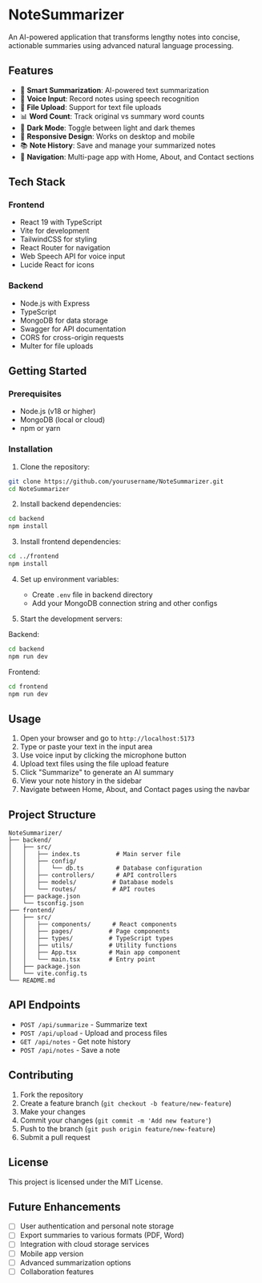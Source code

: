 # NoteSummarizer

An AI-powered application that transforms lengthy notes into concise, actionable summaries using advanced natural language processing.

## Features

- 📝 **Smart Summarization**: AI-powered text summarization
- 🎤 **Voice Input**: Record notes using speech recognition
- 📁 **File Upload**: Support for text file uploads
- 📊 **Word Count**: Track original vs summary word counts
- 🌙 **Dark Mode**: Toggle between light and dark themes
- 📱 **Responsive Design**: Works on desktop and mobile
- 📚 **Note History**: Save and manage your summarized notes
- 🧭 **Navigation**: Multi-page app with Home, About, and Contact sections

## Tech Stack

### Frontend
- React 19 with TypeScript
- Vite for development
- TailwindCSS for styling
- React Router for navigation
- Web Speech API for voice input
- Lucide React for icons

### Backend
- Node.js with Express
- TypeScript
- MongoDB for data storage
- Swagger for API documentation
- CORS for cross-origin requests
- Multer for file uploads

## Getting Started

### Prerequisites
- Node.js (v18 or higher)
- MongoDB (local or cloud)
- npm or yarn

### Installation

1. Clone the repository:
```bash
git clone https://github.com/yourusername/NoteSummarizer.git
cd NoteSummarizer
```

2. Install backend dependencies:
```bash
cd backend
npm install
```

3. Install frontend dependencies:
```bash
cd ../frontend
npm install
```

4. Set up environment variables:
   - Create `.env` file in backend directory
   - Add your MongoDB connection string and other configs

5. Start the development servers:

Backend:
```bash
cd backend
npm run dev
```

Frontend:
```bash
cd frontend
npm run dev
```

## Usage

1. Open your browser and go to `http://localhost:5173`
2. Type or paste your text in the input area
3. Use voice input by clicking the microphone button
4. Upload text files using the file upload feature
5. Click "Summarize" to generate an AI summary
6. View your note history in the sidebar
7. Navigate between Home, About, and Contact pages using the navbar

## Project Structure

```
NoteSummarizer/
├── backend/
│   ├── src/
│   │   ├── index.ts          # Main server file
│   │   ├── config/
│   │   │   └── db.ts         # Database configuration
│   │   ├── controllers/      # API controllers
│   │   ├── models/          # Database models
│   │   └── routes/          # API routes
│   ├── package.json
│   └── tsconfig.json
├── frontend/
│   ├── src/
│   │   ├── components/      # React components
│   │   ├── pages/          # Page components
│   │   ├── types/          # TypeScript types
│   │   ├── utils/          # Utility functions
│   │   ├── App.tsx         # Main app component
│   │   └── main.tsx        # Entry point
│   ├── package.json
│   └── vite.config.ts
└── README.md
```

## API Endpoints

- `POST /api/summarize` - Summarize text
- `POST /api/upload` - Upload and process files
- `GET /api/notes` - Get note history
- `POST /api/notes` - Save a note

## Contributing

1. Fork the repository
2. Create a feature branch (`git checkout -b feature/new-feature`)
3. Make your changes
4. Commit your changes (`git commit -m 'Add new feature'`)
5. Push to the branch (`git push origin feature/new-feature`)
6. Submit a pull request

## License

This project is licensed under the MIT License.

## Future Enhancements

- [ ] User authentication and personal note storage
- [ ] Export summaries to various formats (PDF, Word)
- [ ] Integration with cloud storage services
- [ ] Mobile app version
- [ ] Advanced summarization options
- [ ] Collaboration features
